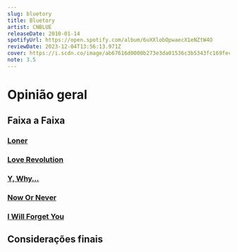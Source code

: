 ```yaml
---
slug: bluetory
title: Bluetory
artist: CNBLUE
releaseDate: 2010-01-14
spotifyUrl: https://open.spotify.com/album/6uXXlobOpwaecX1eNZtW4O
reviewDate: 2023-12-04T13:56:13.971Z
cover: https://i.scdn.co/image/ab67616d0000b273e3da01536c3b5343fc169fec
note: 3.5
---
```


# Opinião geral

## Faixa a Faixa

### [Loner](https://open.spotify.com/track/7wqBDFp7JZfWp3aPaC4gHQ)

### [Love Revolution](https://open.spotify.com/track/6sK4fd6i7Q2fSn8xDPYt6I)

### [Y, Why…](https://open.spotify.com/track/2LI6KrgsVFO9wFZnxFwd6u)

### [Now Or Never](https://open.spotify.com/track/70jJg5bRTdntbBRMsRiDeX)

### [I Will Forget You](https://open.spotify.com/track/1OKyhe7ZmUjQ1OmzulU6FO)

## Considerações finais
